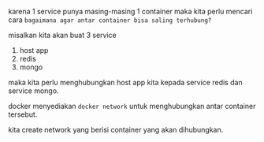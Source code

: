 karena 1 service punya masing-masing 1 container maka kita perlu mencari cara `bagaimana agar antar container bisa saling terhubung?`

misalkan kita akan buat 3 service
1. host app
2. redis 
3. mongo

maka kita perlu menghubungkan host app kita kepada service redis dan service mongo.

docker menyediakan `docker network` untuk menghubungkan antar container tersebut.

kita create network yang berisi container yang akan dihubungkan.

